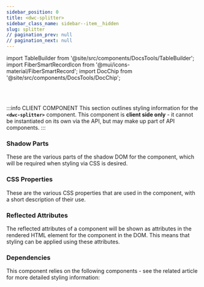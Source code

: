 ```yaml
---
sidebar_position: 0
title: <dwc-splitter>
sidebar_class_name: sidebar--item__hidden
slug: splitter
// pagination_prev: null
// pagination_next: null
---
```


import TableBuilder from '@site/src/components/DocsTools/TableBuilder';
import FiberSmartRecordIcon from '@mui/icons-material/FiberSmartRecord';
import DocChip from '@site/src/components/DocsTools/DocChip';

<DocChip tooltipText="This component will render with a shadow DOM, an API built into the browser that facilitates encapsulation." label="Shadow" target="_blank" clickable={false} iconName='shadow' />

<br />
<br />

:::info CLIENT COMPONENT
This section outlines styling information for the **`<dwc-splitter>`** component. This component is **client side only** - it cannot be instantiated on its own via the API, but may make up part of API components.
:::

### Shadow Parts
These are the various parts of the shadow DOM for the component, which will be required when styling via CSS is desired.
<TableBuilder tag='dwc-splitter' table="parts"/>

### CSS Properties

  These are the various CSS properties that are used in the component, with a short description of their use.
  
  <TableBuilder tag='dwc-splitter' table="properties"/>

### Reflected Attributes

  The reflected attributes of a component will be shown as attributes in the rendered HTML element for the component in the DOM. This means that styling can be applied using these attributes.
  
  <TableBuilder tag='dwc-splitter' table="reflects"/>

### Dependencies

  This component relies on the following components - see the related article for more detailed styling information:
  
  <TableBuilder tag='dwc-splitter' table="dependencies"/>

